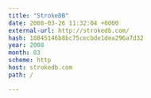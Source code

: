 ```yaml
---
title: "StrokeDB"
date: 2008-03-26 11:32:04 +0000
external-url: http://strokedb.com/
hash: 18845146b8bc75cecbde1dea296a7d32
year: 2008
month: 03
scheme: http
host: strokedb.com
path: /

---
```



